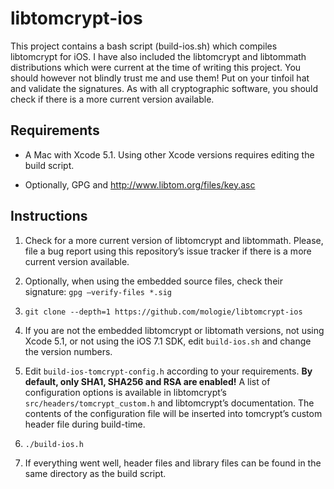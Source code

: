 # libtomcrypt-ios

This project contains a bash script (build-ios.sh) which compiles
libtomcrypt for iOS. I have also included the libtomcrypt and libtommath
distributions which were current at the time of writing this project.
You should however not blindly trust me and use them! Put on your
tinfoil hat and validate the signatures. As with all cryptographic
software, you should check if there is a more current version available.

## Requirements

-   A Mac with Xcode 5.1. Using other Xcode versions requires editing
    the build script.

-   Optionally, GPG and http://www.libtom.org/files/key.asc

## Instructions

1.  Check for a more current version of libtomcrypt and libtommath.
    Please, file a bug report using this repository’s issue tracker if
    there is a more current version available.

2.  Optionally, when using the embedded source files, check their
    signature: `gpg —verify-files *.sig`

3.  `git clone --depth=1 https://github.com/mologie/libtomcrypt-ios`

4.  If you are not the embedded libtomcrypt or libtomath versions, not
    using Xcode 5.1, or not using the iOS 7.1 SDK, edit `build-ios.sh`
    and change the version numbers.

5.  Edit `build-ios-tomcrypt-config.h` according to your requirements.
    **By default, only SHA1, SHA256 and RSA are enabled!** A list of
    configuration options is available in libtomcrypt’s
    `src/headers/tomcrypt_custom.h` and libtomcrypt’s documentation. The
    contents of the configuration file will be inserted into tomcrypt’s
    custom header file during build-time.

6.  `./build-ios.h`

7.  If everything went well, header files and library files can be found
    in the same directory as the build script.


